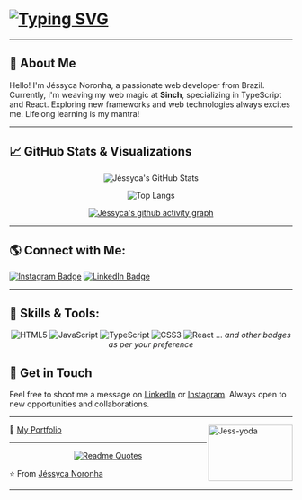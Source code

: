 #  [![Typing SVG](https://readme-typing-svg.demolab.com?font=Fira+Code&size=30&pause=500&color=F74C98&width=435&lines=%F0%9F%91%A9%F0%9F%8F%BE%E2%80%8D%F0%9F%92%BB++J%C3%A9ssyca+Noronha+;I'm+a+Software+Developer)](https://git.io/typing-svg)


---

## 🚀 About Me

Hello! I'm Jéssyca Noronha, a passionate web developer from Brazil. Currently, I'm weaving my web magic at **Sinch**, specializing in TypeScript and React. Exploring new frameworks and web technologies always excites me. Lifelong learning is my mantra!

---

## 📈 GitHub Stats & Visualizations

<div align="center">

![Jéssyca's GitHub Stats](https://github-readme-stats.vercel.app/api?username=jessycanoronha&show_icons=true&theme=dracula&include_all_commits=true&count_private=true)

![Top Langs](https://github-readme-stats.vercel.app/api/top-langs/?username=jessycanoronha&layout=compact&langs_count=7&theme=dracula)

[![Jéssyca's github activity graph](https://activity-graph.herokuapp.com/graph?username=jessycanoronha&theme=dracula)](https://github.com/jessycanoronha)

</div>

---

## 🌎 Connect with Me:

[![Instagram Badge](https://img.shields.io/badge/-Instagram-%23E4405F?style=flat-square&logo=instagram&logoColor=white)](https://www.instagram.com/jessycanoronhaa/)
[![LinkedIn Badge](https://img.shields.io/badge/-LinkedIn-%230077B5?style=flat-square&logo=linkedin&logoColor=white)](https://www.linkedin.com/in/jessyca-rozeene/)

---

## 💼 Skills & Tools:

<div align="center">

![HTML5](https://img.shields.io/badge/-HTML5-%23E34F26?style=flat-square&logo=html5)
![JavaScript](https://img.shields.io/badge/-JavaScript-%23323330?style=flat-square&logo=javascript)
![TypeScript](https://img.shields.io/badge/-TypeScript-%23007ACC?style=flat-square&logo=typescript)
![CSS3](https://img.shields.io/badge/-CSS3-%231572B6?style=flat-square&logo=css3)
![React](https://img.shields.io/badge/-React-%2320232a?style=flat-square&logo=react)
... _and other badges as per your preference_

</div>

## 💌 Get in Touch

Feel free to shoot me a message on [LinkedIn](https://www.linkedin.com/in/jessyca-rozeene/) or [Instagram](https://www.instagram.com/jessycanoronhaa/). Always open to new opportunities and collaborations.

---

💼 [My Portfolio](#)
  <img align="right" alt="Jess-yoda" width="150" height="100" src="https://media.giphy.com/media/akbme2WYZCNLW/giphy.gif">

---
<div align="center">
 
[![Readme Quotes](https://quotes-github-readme.vercel.app/api?type=horizontal&theme=dark)](https://github.com/piyushsuthar/github-readme-quotes)

</div>

⭐️ From [Jéssyca Noronha](https://github.com/Jessycanoronha)

---
